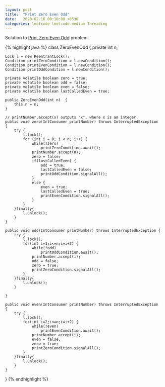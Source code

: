 ```yaml
---
layout: post
title:  "Print Zero Even Odd"
date:   2020-02-16 00:10:00 +0530
categories: leetcode leetcode-medium Threading
---
```


Solution to [Print Zero Even Odd][leetcode] problem.

{% highlight java %}
class ZeroEvenOdd {
    private int n;

    Lock l = new ReentrantLock();
    Condition printZeroCondition = l.newCondition();
    Condition printEvenCondition = l.newCondition();
    Condition printOddCondition = l.newCondition();

    private volatile boolean zero = true;
    private volatile boolean odd = false;
    private volatile boolean even = false;
    private volatile boolean lastCalledEven = true;

    public ZeroEvenOdd(int n)  {
        this.n = n;
    }

    // printNumber.accept(x) outputs "x", where x is an integer.
    public void zero(IntConsumer printNumber) throws InterruptedException {
        try {
            l.lock();
            for (int i = 0; i < n; i++) {
                while(!zero)
                    printZeroCondition.await();
                printNumber.accept(0);
                zero = false;
                if(lastCalledEven) {
                    odd = true;
                    lastCalledEven = false;
                    printOddCondition.signalAll();
                }
                else {
                    even = true;
                    lastCalledEven = true;
                    printEvenCondition.signalAll();
                }
            }
        }finally{
            l.unlock();
        }
    }

    public void odd(IntConsumer printNumber) throws InterruptedException {
        try {
            l.lock();
            for(int i=1;i<=n;i=i+2) {
                while(!odd)
                    printOddCondition.await();
                printNumber.accept(i);
                odd = false;
                zero = true;
                printZeroCondition.signalAll();
            }
        }finally{
            l.unlock();
        }

    }

    public void even(IntConsumer printNumber) throws InterruptedException {
        try {
            l.lock();
            for(int i=2;i<=n;i=i+2) {
                while(!even)
                    printEvenCondition.await();
                printNumber.accept(i);
                even = false;
                zero = true;
                printZeroCondition.signalAll();
            }
        }finally{
            l.unlock();
        }
    }
}
{% endhighlight %}

[leetcode]: https://leetcode.com/problems/print-zero-even-odd/
